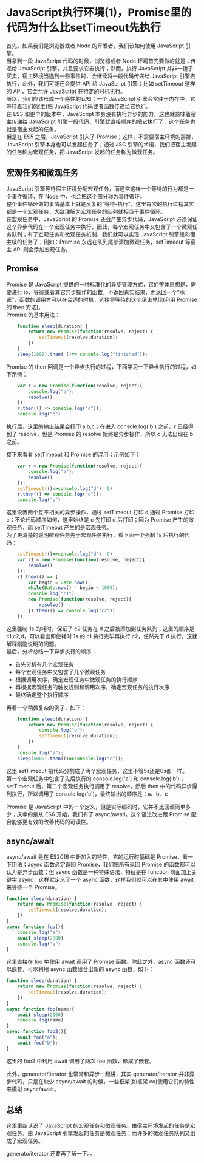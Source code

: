 # JavaScript执行环境(1)，Promise里的代码为什么比setTimeout先执行

首先，如果我们是浏览器或者 Node 的开发者，我们该如何使用 JavaScript 引擎。  
当拿到一段 JavaScript 代码的时候，浏览器或者 Node 环境首先要做的就是；传递给 JavaScript 引擎，并且要求它去执行；然而，执行 JavaScript 并非一锤子买卖，宿主环境当遇到一些事件时，会继续将一段代码传递给 JavaScript 引擎去执行，此外，我们可能还会提供 API 给 JavaScript 引擎；比如 setTimeout 这样的 API，它会允许 JavaScript 在特定的时机执行。  
所以，我们应该形成一个感性的认知：一个 JavaScript 引擎会常驻于内存中，它等待着我们(宿主)把 JavaScript 代码或者函数传递给它执行。  
在 ES3 和更早的版本中，JavaScript 本身没有执行异步的能力，这也就意味着宿主传递给 JavaScript 引擎一段代码，引擎就直接顺序的把它执行了，这个任务也就是宿主发起的任务。  
但是在 ES5 之后，JavaScript 引入了 Promise；这样，不需要宿主环境的那排，JavaScript 引擎本身也可以发起任务了；通过 JSC 引擎的术语，我们把宿主发起的任务称为宏观任务，把 JavaScript 发起的任务称为微观任务。  

## 宏观任务和微观任务

JavaScript 引擎等待宿主环境分配宏观任务，而通常这样一个等待的行为都是一个事件循环，在 Node 中，也会把这个部分称为事件循环。  
整个事件循环做的事情基本上就是反复的“等待-执行”，这里每次的执行过程其实都是一个宏观任务，大致理解为宏观任务的队列就相当于事件循环。  
在宏观任务中，JavaScript 的 Promise 还会产生异步代码，JavaScript 必须保证这个异步代码在一个宏观任务中执行，因此，每个宏观任务中又包含了一个微观任务队列；有了宏观任务和微观任务机制，我们就可以实现 JavaScript 引擎级和宿主级的任务了；例如：Promise 永远在队列尾部添加微观任务，setTimeout 等宿主 API 则会添加宏观任务。  

## Promise

Promise 是 JavaScript 提供的一种标准化的异步管理方式，它的整体思想是，需要进行 io、等待或者其它异步操作的函数，不返回真实结果，而返回一个“承诺”，函数的调用方可以在合适的时机，选择将等待的这个承诺兑现(利用 Promise 的 then 方法)。  
Promise 的基本用法：

``` javascript
    function sleep(duration) {
        return new Promise(function(resolve, reject) {
            setTimeout(resolve,duration);
        })
    }
    sleep(1000).then( ()=> console.log("finished"));
```

Promise 的 then 回调是一个异步执行的过程，下面学习一下异步执行的过程，如下示例：

``` javascript
    var r = new Promise(function(resolve, reject){
        console.log("a");
        resolve()
    });
    r.then(() => console.log("c"));
    console.log("b")
```

执行后，这里的输出结果会打印 a,b,c；在进入 console.log('b') 之前，r 已经得到了 resolve，但是 Promise 的 resolve 始终是异步操作，所以 c 无法出现在 b 之前。  
  
接下来看看 setTimeout 和 Promise 的混用；示例如下：

``` javascript
    var r = new Promise(function(resolve, reject){
        console.log("a");
        resolve()
    });
    setTimeout(()=>console.log("d"), 0)
    r.then(() => console.log("c"));
    console.log("b")
```

这里设置两个互不相关的异步操作，通过 setTimeout 打印 d,通过 Promise 打印 c；不论代码顺序如何，这里始终是 c 先打印 d 后打印；因为 Promise 产生的微观任务，而 setTimeout 产生的是宏观任务。  
为了更清楚的说明微观任务先于宏观任务执行，看下面一个强制 1s 后执行的代码：

``` javascript
    setTimeout(()=>console.log("d"), 0)
    var r1 = new Promise(function(resolve, reject){
        resolve()
    });
    r1.then(() => { 
        var begin = Date.now();
        while(Date.now() - begin < 1000);
        console.log("c1") 
        new Promise(function(resolve, reject){
            resolve()
        }).then(() => console.log("c2"))
    });
```

这里强制 1s 的耗时，保证了 c2 任务在 d 之后被添加到任务队列；这里的顺序是 c1,c2,d，可以看出即使耗时 1s 的 c1 执行完毕再执行 c2，任然先于 d 执行，这就解释刚刚说明的问题。  
最后，分析总结一下异步执行的顺序：

- 首先分析有几个宏观任务
- 每个宏观任务中又包含了几个微观任务
- 根据调用次序，确定宏观任务中微观任务的执行顺序
- 再根据宏观任务的触发规则和调用次序，确定宏观任务的执行次序
- 最终确定整个执行顺序
  
再看一个稍微复杂的例子，如下：

``` javascript
    function sleep(duration) {
        return new Promise(function(resolve, reject) {
            console.log("b");
            setTimeout(resolve,duration);
        })
    }
    console.log("a");
    sleep(5000).then(()=>console.log("c"));
```

这里 setTimeout 把代码分割成了两个宏观任务，这里不管5s还是0s都一样。  
第一个宏观任务中包含了先后执行的 console.log('a') 和 console.log('b')；setTimeout 后，第二个宏观任务执行调用了 resolve，然后 then 中的代码异步得到执行，所以调用了 console.log('c')，最终输出的顺序是：a、b、c  
  
Promise 是 JavaScript 中的一个定义，但是实际编码时，它并不比回调简单多少；庆幸的是从 ES6 开始，我们有了 async/awati，这个语法改进跟 Promise 配合能够更有效的改善代码的可读性。

## async/await

async/await 是在 ES2016 中新加入的特性，它的运行时基础是 Promise，看一下用法；async 函数必定返回 Promise，我们把所有返回 Promise 的函数都可以认为是异步函数；但 async 函数是一种特殊语法，特征是在 function 前面加上关键字 async，这样就定义了一个 async 函数，这样我们就可以在其中使用 await 来等待一个 Promise。  

``` javascript
function sleep(duration) {
    return new Promise(function(resolve, reject) {
        setTimeout(resolve,duration);
    })
}
async function foo(){
    console.log("a")
    await sleep(2000)
    console.log("b")
}
```

这里直接在 foo 中使用 await 调用了 Promise 函数。除此之外，async 函数还可以嵌套，可以利用 async 函数组合出新的 async 函数，如下：

``` javascript
function sleep(duration) {
    return new Promise(function(resolve, reject) {
        setTimeout(resolve,duration);
    })
}
async function foo(name){
    await sleep(2000)
    console.log(name)
}
async function foo2(){
    await foo("a");
    await foo("b");
}
```

这里的 foo2 中利用 await 调用了两次 foo 函数，形成了嵌套。  
  
此外，generatot/iterator 也常常和异步一起讲，其实 generator/iterator 并非异步代码，只是在缺少 async/await 的时候，一些框架(如框架 co)使用它们的特性来模拟 async/await。

## 总结

这里重新认识了 JavaScript 的宏观任务和微观任务。由宿主环境发起的任务是宏观任务，由 JavaScript 引擎发起的任务是微观任务；而许多的微观任务队列又组成了宏观任务。  
  
generato/iterator 还要再了解一下。。